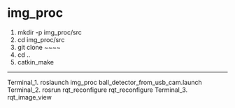 # img_proc

1. mkdir -p img_proc/src
2. cd img_proc/src
3. git clone ~~~~
4. cd .. 
5. catkin_make


------------------------------------------------------------------------------------------------------------
Terminal_1. roslaunch img_proc ball_detector_from_usb_cam.launch
Terminal_2. rosrun rqt_reconfigure rqt_reconfigure 
Terminal_3. rqt_image_view 
